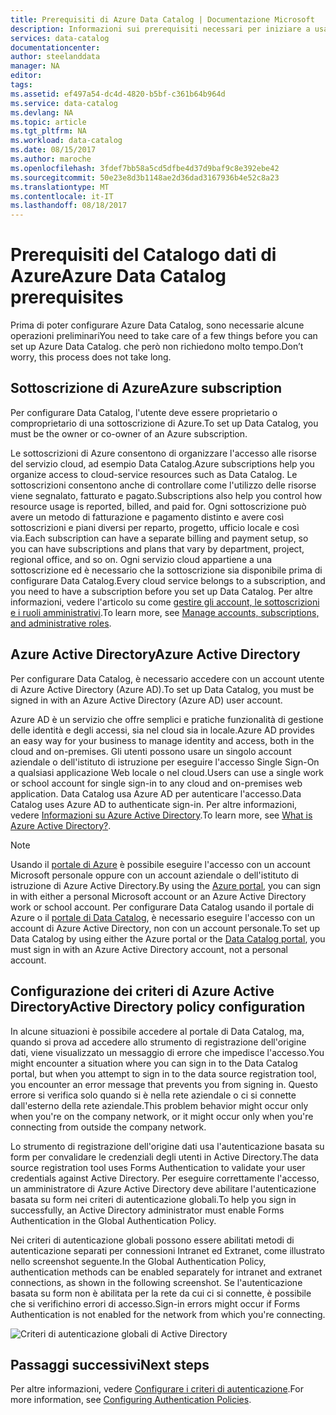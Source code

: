 ```yaml
---
title: Prerequisiti di Azure Data Catalog | Documentazione Microsoft
description: Informazioni sui prerequisiti necessari per iniziare a usare Azure Data Catalog.
services: data-catalog
documentationcenter: 
author: steelanddata
manager: NA
editor: 
tags: 
ms.assetid: ef497a54-dc4d-4820-b5bf-c361b64b964d
ms.service: data-catalog
ms.devlang: NA
ms.topic: article
ms.tgt_pltfrm: NA
ms.workload: data-catalog
ms.date: 08/15/2017
ms.author: maroche
ms.openlocfilehash: 3fdef7bb58a5cd5dfbe4d37d9baf9c8e392ebe42
ms.sourcegitcommit: 50e23e8d3b1148ae2d36dad3167936b4e52c8a23
ms.translationtype: MT
ms.contentlocale: it-IT
ms.lasthandoff: 08/18/2017
---
```

# <a name="azure-data-catalog-prerequisites"></a><span data-ttu-id="3d3a7-103">Prerequisiti del Catalogo dati di Azure</span><span class="sxs-lookup"><span data-stu-id="3d3a7-103">Azure Data Catalog prerequisites</span></span>

<span data-ttu-id="3d3a7-104">Prima di poter configurare Azure Data Catalog, sono necessarie alcune operazioni preliminari</span><span class="sxs-lookup"><span data-stu-id="3d3a7-104">You need to take care of a few things before you can set up Azure Data Catalog.</span></span> <span data-ttu-id="3d3a7-105">che però non richiedono molto tempo.</span><span class="sxs-lookup"><span data-stu-id="3d3a7-105">Don’t worry, this process does not take long.</span></span>

## <a name="azure-subscription"></a><span data-ttu-id="3d3a7-106">Sottoscrizione di Azure</span><span class="sxs-lookup"><span data-stu-id="3d3a7-106">Azure subscription</span></span>
<span data-ttu-id="3d3a7-107">Per configurare Data Catalog, l'utente deve essere proprietario o comproprietario di una sottoscrizione di Azure.</span><span class="sxs-lookup"><span data-stu-id="3d3a7-107">To set up Data Catalog, you must be the owner or co-owner of an Azure subscription.</span></span>

<span data-ttu-id="3d3a7-108">Le sottoscrizioni di Azure consentono di organizzare l'accesso alle risorse del servizio cloud, ad esempio Data Catalog.</span><span class="sxs-lookup"><span data-stu-id="3d3a7-108">Azure subscriptions help you organize access to cloud-service resources such as Data Catalog.</span></span> <span data-ttu-id="3d3a7-109">Le sottoscrizioni consentono anche di controllare come l'utilizzo delle risorse viene segnalato, fatturato e pagato.</span><span class="sxs-lookup"><span data-stu-id="3d3a7-109">Subscriptions also help you control how resource usage is reported, billed, and paid for.</span></span> <span data-ttu-id="3d3a7-110">Ogni sottoscrizione può avere un metodo di fatturazione e pagamento distinto e avere così sottoscrizioni e piani diversi per reparto, progetto, ufficio locale e così via.</span><span class="sxs-lookup"><span data-stu-id="3d3a7-110">Each subscription can have a separate billing and payment setup, so you can have subscriptions and plans that vary by department, project, regional office, and so on.</span></span> <span data-ttu-id="3d3a7-111">Ogni servizio cloud appartiene a una sottoscrizione ed è necessario che la sottoscrizione sia disponibile prima di configurare Data Catalog.</span><span class="sxs-lookup"><span data-stu-id="3d3a7-111">Every cloud service belongs to a subscription, and you need to have a subscription before you set up Data Catalog.</span></span> <span data-ttu-id="3d3a7-112">Per altre informazioni, vedere l'articolo su come [gestire gli account, le sottoscrizioni e i ruoli amministrativi](../active-directory/active-directory-assign-admin-roles.md).</span><span class="sxs-lookup"><span data-stu-id="3d3a7-112">To learn more, see [Manage accounts, subscriptions, and administrative roles](../active-directory/active-directory-assign-admin-roles.md).</span></span>

## <a name="azure-active-directory"></a><span data-ttu-id="3d3a7-113">Azure Active Directory</span><span class="sxs-lookup"><span data-stu-id="3d3a7-113">Azure Active Directory</span></span>
<span data-ttu-id="3d3a7-114">Per configurare Data Catalog, è necessario accedere con un account utente di Azure Active Directory (Azure AD).</span><span class="sxs-lookup"><span data-stu-id="3d3a7-114">To set up Data Catalog, you must be signed in with an Azure Active Directory (Azure AD) user account.</span></span>

<span data-ttu-id="3d3a7-115">Azure AD è un servizio che offre semplici e pratiche funzionalità di gestione delle identità e degli accessi, sia nel cloud sia in locale.</span><span class="sxs-lookup"><span data-stu-id="3d3a7-115">Azure AD provides an easy way for your business to manage identity and access, both in the cloud and on-premises.</span></span> <span data-ttu-id="3d3a7-116">Gli utenti possono usare un singolo account aziendale o dell'istituto di istruzione per eseguire l'accesso Single Sign-On a qualsiasi applicazione Web locale o nel cloud.</span><span class="sxs-lookup"><span data-stu-id="3d3a7-116">Users can use a single work or school account for single sign-in to any cloud and on-premises web application.</span></span> <span data-ttu-id="3d3a7-117">Data Catalog usa Azure AD per autenticare l'accesso.</span><span class="sxs-lookup"><span data-stu-id="3d3a7-117">Data Catalog uses Azure AD to authenticate sign-in.</span></span> <span data-ttu-id="3d3a7-118">Per altre informazioni, vedere [Informazioni su Azure Active Directory](../active-directory/active-directory-whatis.md).</span><span class="sxs-lookup"><span data-stu-id="3d3a7-118">To learn more, see [What is Azure Active Directory?](../active-directory/active-directory-whatis.md).</span></span>

> [!NOTE]
> <span data-ttu-id="3d3a7-119">Usando il [portale di Azure](http://portal.azure.com/) è possibile eseguire l'accesso con un account Microsoft personale oppure con un account aziendale o dell'istituto di istruzione di Azure Active Directory.</span><span class="sxs-lookup"><span data-stu-id="3d3a7-119">By using the [Azure portal](http://portal.azure.com/), you can sign in with either a personal Microsoft account or an Azure Active Directory work or school account.</span></span> <span data-ttu-id="3d3a7-120">Per configurare Data Catalog usando il portale di Azure o il [portale di Data Catalog](http://www.azuredatacatalog.com), è necessario eseguire l'accesso con un account di Azure Active Directory, non con un account personale.</span><span class="sxs-lookup"><span data-stu-id="3d3a7-120">To set up Data Catalog by using either the Azure portal or the [Data Catalog portal](http://www.azuredatacatalog.com), you must sign in with an Azure Active Directory account, not a personal account.</span></span>
>
>

## <a name="active-directory-policy-configuration"></a><span data-ttu-id="3d3a7-121">Configurazione dei criteri di Azure Active Directory</span><span class="sxs-lookup"><span data-stu-id="3d3a7-121">Active Directory policy configuration</span></span>
<span data-ttu-id="3d3a7-122">In alcune situazioni è possibile accedere al portale di Data Catalog, ma, quando si prova ad accedere allo strumento di registrazione dell'origine dati, viene visualizzato un messaggio di errore che impedisce l'accesso.</span><span class="sxs-lookup"><span data-stu-id="3d3a7-122">You might encounter a situation where you can sign in to the Data Catalog portal, but when you attempt to sign in to the data source registration tool, you encounter an error message that prevents you from signing in.</span></span> <span data-ttu-id="3d3a7-123">Questo errore si verifica solo quando si è nella rete aziendale o ci si connette dall'esterno della rete aziendale.</span><span class="sxs-lookup"><span data-stu-id="3d3a7-123">This problem behavior might occur only when you're on the company network, or it might occur only when you're connecting from outside the company network.</span></span>

<span data-ttu-id="3d3a7-124">Lo strumento di registrazione dell'origine dati usa l'autenticazione basata su form per convalidare le credenziali degli utenti in Active Directory.</span><span class="sxs-lookup"><span data-stu-id="3d3a7-124">The data source registration tool uses Forms Authentication to validate your user credentials against Active Directory.</span></span> <span data-ttu-id="3d3a7-125">Per eseguire correttamente l'accesso, un amministratore di Azure Active Directory deve abilitare l'autenticazione basata su form nei criteri di autenticazione globali.</span><span class="sxs-lookup"><span data-stu-id="3d3a7-125">To help you sign in successfully, an Active Directory administrator must enable Forms Authentication in the Global Authentication Policy.</span></span>

<span data-ttu-id="3d3a7-126">Nei criteri di autenticazione globali possono essere abilitati metodi di autenticazione separati per connessioni Intranet ed Extranet, come illustrato nello screenshot seguente.</span><span class="sxs-lookup"><span data-stu-id="3d3a7-126">In the Global Authentication Policy, authentication methods can be enabled separately for intranet and extranet connections, as shown in the following screenshot.</span></span> <span data-ttu-id="3d3a7-127">Se l'autenticazione basata su form non è abilitata per la rete da cui ci si connette, è possibile che si verifichino errori di accesso.</span><span class="sxs-lookup"><span data-stu-id="3d3a7-127">Sign-in errors might occur if Forms Authentication is not enabled for the network from which you're connecting.</span></span>

 ![Criteri di autenticazione globali di Active Directory](./media/data-catalog-prerequisites/global-auth-policy.png)

## <a name="next-steps"></a><span data-ttu-id="3d3a7-129">Passaggi successivi</span><span class="sxs-lookup"><span data-stu-id="3d3a7-129">Next steps</span></span>
<span data-ttu-id="3d3a7-130">Per altre informazioni, vedere [Configurare i criteri di autenticazione](https://technet.microsoft.com/library/dn486781.aspx).</span><span class="sxs-lookup"><span data-stu-id="3d3a7-130">For more information, see [Configuring Authentication Policies](https://technet.microsoft.com/library/dn486781.aspx).</span></span>
